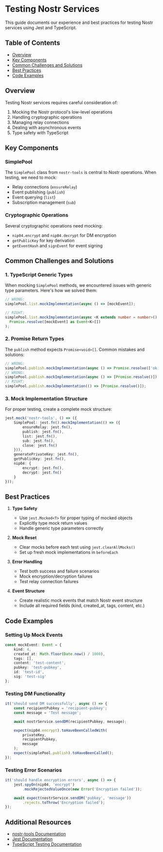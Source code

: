 # Testing Nostr Services

This guide documents our experience and best practices for testing Nostr services using Jest and TypeScript.

## Table of Contents
- [Overview](#overview)
- [Key Components](#key-components)
- [Common Challenges and Solutions](#common-challenges-and-solutions)
- [Best Practices](#best-practices)
- [Code Examples](#code-examples)

## Overview

Testing Nostr services requires careful consideration of:
1. Mocking the Nostr protocol's low-level operations
2. Handling cryptographic operations
3. Managing relay connections
4. Dealing with asynchronous events
5. Type safety with TypeScript

## Key Components

### SimplePool
The `SimplePool` class from `nostr-tools` is central to Nostr operations. When testing, we need to mock:
- Relay connections (`ensureRelay`)
- Event publishing (`publish`)
- Event querying (`list`)
- Subscription management (`sub`)

### Cryptographic Operations
Several cryptographic operations need mocking:
- `nip04.encrypt` and `nip04.decrypt` for DM encryption
- `getPublicKey` for key derivation
- `getEventHash` and `signEvent` for event signing

## Common Challenges and Solutions

### 1. TypeScript Generic Types
When mocking `SimplePool` methods, we encountered issues with generic type parameters. Here's how we solved them:

```typescript
// WRONG:
simplePool.list.mockImplementation(async () => [mockEvent]);

// RIGHT:
simplePool.list.mockImplementation(async <K extends number = number>() => 
  Promise.resolve([mockEvent] as Event<K>[])
);
```

### 2. Promise Return Types
The `publish` method expects `Promise<void>[]`. Common mistakes and solutions:

```typescript
// WRONG:
simplePool.publish.mockImplementation(async () => Promise.resolve(['ok']));
// WRONG:
simplePool.publish.mockImplementation(async () => [Promise.resolve()]);
// RIGHT:
simplePool.publish.mockImplementation(() => [Promise.resolve()]);
```

### 3. Mock Implementation Structure
For proper testing, create a complete mock structure:

```typescript
jest.mock('nostr-tools', () => ({
    SimplePool: jest.fn().mockImplementation(() => ({
        ensureRelay: jest.fn(),
        publish: jest.fn(),
        list: jest.fn(),
        sub: jest.fn(),
        close: jest.fn()
    })),
    generatePrivateKey: jest.fn(),
    getPublicKey: jest.fn(),
    nip04: {
        encrypt: jest.fn(),
        decrypt: jest.fn()
    }
}));
```

## Best Practices

1. **Type Safety**
   - Use `jest.Mocked<T>` for proper typing of mocked objects
   - Explicitly type mock return values
   - Handle generic type parameters correctly

2. **Mock Reset**
   - Clear mocks before each test using `jest.clearAllMocks()`
   - Set up fresh mock implementations in `beforeEach`

3. **Error Handling**
   - Test both success and failure scenarios
   - Mock encryption/decryption failures
   - Test relay connection failures

4. **Event Structure**
   - Create realistic mock events that match Nostr event structure
   - Include all required fields (kind, created_at, tags, content, etc.)

## Code Examples

### Setting Up Mock Events
```typescript
const mockEvent: Event = {
    kind: 4,
    created_at: Math.floor(Date.now() / 1000),
    tags: [],
    content: 'test-content',
    pubkey: 'test-pubkey',
    id: 'test-id',
    sig: 'test-sig'
};
```

### Testing DM Functionality
```typescript
it('should send DM successfully', async () => {
    const recipientPubkey = 'recipient-pubkey';
    const message = 'Test message';

    await nostrService.sendDM(recipientPubkey, message);

    expect(nip04.encrypt).toHaveBeenCalledWith(
        privateKey,
        recipientPubkey,
        message
    );
    expect(simplePool.publish).toHaveBeenCalled();
});
```

### Testing Error Scenarios
```typescript
it('should handle encryption errors', async () => {
    jest.spyOn(nip04, 'encrypt')
        .mockRejectedValueOnce(new Error('Encryption failed'));

    await expect(nostrService.sendDM('pubkey', 'message'))
        .rejects.toThrow('Encryption failed');
});
```

## Additional Resources

- [nostr-tools Documentation](https://github.com/nbd-wtf/nostr-tools)
- [Jest Documentation](https://jestjs.io/docs/getting-started)
- [TypeScript Testing Documentation](https://www.typescriptlang.org/docs/handbook/testing.html)
